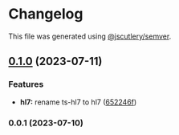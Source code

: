# Changelog

This file was generated using [@jscutlery/semver](https://github.com/jscutlery/semver).

## [0.1.0](https://github.com/gofer-engine/gofer-engine/compare/handelse-0.0.1...handelse-0.1.0) (2023-07-11)


### Features

* **hl7:** rename ts-hl7 to hl7 ([652246f](https://github.com/gofer-engine/gofer-engine/commit/652246f8a7baeeb2484ca6611c95d1a783332229))

### 0.0.1 (2023-07-10)
